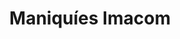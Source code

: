 ---
title: "Maniquíes Imacom"
url: /ciudad-autonoma-de-buenos-aires/maniquies-imacom/
shop: Allgemein
---